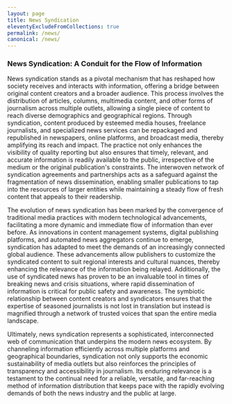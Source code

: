 ```yaml
---
layout: page
title: News Syndication
eleventyExcludeFromCollections: true
permalink: /news/
canonical: /news/
---
```


### News Syndication: A Conduit for the Flow of Information

News syndication stands as a pivotal mechanism that has reshaped how society receives and interacts with information, offering a bridge between original content creators and a broader audience. This process involves the distribution of articles, columns, multimedia content, and other forms of journalism across multiple outlets, allowing a single piece of content to reach diverse demographics and geographical regions. Through syndication, content produced by esteemed media houses, freelance journalists, and specialized news services can be repackaged and republished in newspapers, online platforms, and broadcast media, thereby amplifying its reach and impact. The practice not only enhances the visibility of quality reporting but also ensures that timely, relevant, and accurate information is readily available to the public, irrespective of the medium or the original publication's constraints. The interwoven network of syndication agreements and partnerships acts as a safeguard against the fragmentation of news dissemination, enabling smaller publications to tap into the resources of larger entities while maintaining a steady flow of fresh content that appeals to their readership.

The evolution of news syndication has been marked by the convergence of traditional media practices with modern technological advancements, facilitating a more dynamic and immediate flow of information than ever before. As innovations in content management systems, digital publishing platforms, and automated news aggregators continue to emerge, syndication has adapted to meet the demands of an increasingly connected global audience. These advancements allow publishers to customize the syndicated content to suit regional interests and cultural nuances, thereby enhancing the relevance of the information being relayed. Additionally, the use of syndicated news has proven to be an invaluable tool in times of breaking news and crisis situations, where rapid dissemination of information is critical for public safety and awareness. The symbiotic relationship between content creators and syndicators ensures that the expertise of seasoned journalists is not lost in translation but instead is magnified through a network of trusted voices that span the entire media landscape.

Ultimately, news syndication represents a sophisticated, interconnected web of communication that underpins the modern news ecosystem. By channeling information efficiently across multiple platforms and geographical boundaries, syndication not only supports the economic sustainability of media outlets but also reinforces the principles of transparency and accessibility in journalism. Its enduring relevance is a testament to the continual need for a reliable, versatile, and far-reaching method of information distribution that keeps pace with the rapidly evolving demands of both the news industry and the public at large.






